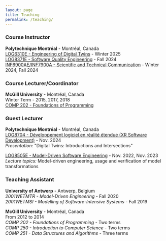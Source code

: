 ```yaml
---
layout: page
title: Teaching
permalink: /teaching/
---
```


### Course Instructor

**Polytechnique Montréal** - Montréal, Canada  
[LOG6310E - Engineering of Digital Twins](https://bentleyjoakes.github.io/dte_course/) - Winter 2025  
[LOG8371E - Software Quality Engineering](https://www.polymtl.ca/programmes/cours/software-quality-engineering) - Fall 2024  
[INF6900AE/INF7900A - Scientific and Technical Communication](https://www.polymtl.ca/programmes/cours/scientific-and-technical-communication-i) - Winter 2024, Fall 2024  

### Course Lecturer/Coordinator

**McGill University** - Montréal, Canada  
Winter Term - 2015, 2017, 2018  
[COMP 202 - Foundations of Programming](https://www.mcgill.ca/study/2017-2018/courses/comp-202)

### Guest Lecturer
**Polytechnique Montréal** - Montréal, Canada  
[LOG8704 - Développement logiciel en réalité étendue (XR Software Development)](https://www.polymtl.ca/programmes/cours/developpement-logiciel-en-realite-etendue) - Nov. 2024  
_Presentation:_ "Digital Twins: Introductions and Intersections"  

[LOG8505E - Model-Driven Software Engineering](https://www.polymtl.ca/programmes/cours/model-driven-software-engineering-0) - Nov. 2022, Nov. 2023  
_Lecture topics:_ Model-driven engineering, usage and verification of model transformations

### Teaching Assistant
**University of Antwerp** - Antwerp, Belgium  
*2001WETMTR - Model-Driven Engineering* - Fall 2020  
*2001WETMSI - Modelling of Software-Intensive Systems* - Fall 2019  

**McGill University** - Montréal, Canada  
From 2012 to 2014  
*COMP 202 - Foundations of Programming* - Two terms  
*COMP 250 - Introduction to Computer Science* - Two terms  
*COMP 251 - Data Structures and Algorithms* - Three terms  

